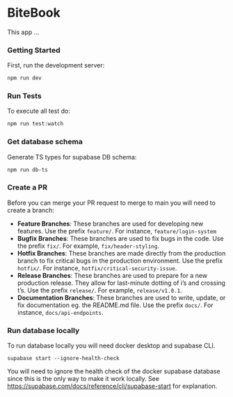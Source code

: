 # BiteBook

This app ...

### Getting Started

First, run the development server:

```bash
npm run dev
```

### Run Tests

To execute all test do:

```bash
npm run test:watch
```

### Get database schema

Generate TS types for supabase DB schema:

```bash
npm run db-ts
```

### Create a PR

Before you can merge your PR request to merge to main you will need to create a branch:

- **Feature Branches**: These branches are used for developing new features. Use the prefix `feature/`. For instance, `feature/login-system`
- **Bugfix Branches**: These branches are used to fix bugs in the code. Use the prefix `fix/`. For example, `fix/header-styling`.
- **Hotfix Branches**: These branches are made directly from the production branch to fix critical bugs in the production environment. Use the prefix `hotfix/`. For instance, `hotfix/critical-security-issue`.
- **Release Branches**: These branches are used to prepare for a new production release. They allow for last-minute dotting of i’s and crossing t’s. Use the prefix `release/`. For example, `release/v1.0.1`.
- **Documentation Branches**: These branches are used to write, update, or fix documentation eg. the README.md file. Use the prefix `docs/`. For instance, `docs/api-endpoints`.

### Run database locally

To run database locally you will need docker desktop and supabase CLI.

```
supabase start --ignore-health-check
```

You will need to ignore the health check of the docker supabase database since this is the only way to make it work locally. See https://supabase.com/docs/reference/cli/supabase-start for explanation.
